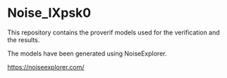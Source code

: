 # Noise_IXpsk0

This repository contains the proverif models used for the verification and the results.

The models have been generated using NoiseExplorer.

https://noiseexplorer.com/
